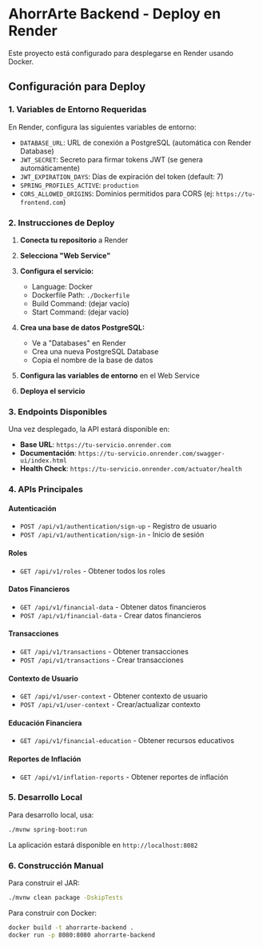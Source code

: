 # AhorrArte Backend - Deploy en Render

Este proyecto está configurado para desplegarse en Render usando Docker.

## Configuración para Deploy

### 1. Variables de Entorno Requeridas

En Render, configura las siguientes variables de entorno:

- `DATABASE_URL`: URL de conexión a PostgreSQL (automática con Render Database)
- `JWT_SECRET`: Secreto para firmar tokens JWT (se genera automáticamente)
- `JWT_EXPIRATION_DAYS`: Días de expiración del token (default: 7)
- `SPRING_PROFILES_ACTIVE`: `production`
- `CORS_ALLOWED_ORIGINS`: Dominios permitidos para CORS (ej: `https://tu-frontend.com`)

### 2. Instrucciones de Deploy

1. **Conecta tu repositorio** a Render
2. **Selecciona "Web Service"**
3. **Configura el servicio:**
   - Language: Docker
   - Dockerfile Path: `./Dockerfile`
   - Build Command: (dejar vacío)
   - Start Command: (dejar vacío)

4. **Crea una base de datos PostgreSQL:**
   - Ve a "Databases" en Render
   - Crea una nueva PostgreSQL Database
   - Copia el nombre de la base de datos

5. **Configura las variables de entorno** en el Web Service

6. **Deploya el servicio**

### 3. Endpoints Disponibles

Una vez desplegado, la API estará disponible en:

- **Base URL**: `https://tu-servicio.onrender.com`
- **Documentación**: `https://tu-servicio.onrender.com/swagger-ui/index.html`
- **Health Check**: `https://tu-servicio.onrender.com/actuator/health`

### 4. APIs Principales

#### Autenticación
- `POST /api/v1/authentication/sign-up` - Registro de usuario
- `POST /api/v1/authentication/sign-in` - Inicio de sesión

#### Roles
- `GET /api/v1/roles` - Obtener todos los roles

#### Datos Financieros
- `GET /api/v1/financial-data` - Obtener datos financieros
- `POST /api/v1/financial-data` - Crear datos financieros

#### Transacciones
- `GET /api/v1/transactions` - Obtener transacciones
- `POST /api/v1/transactions` - Crear transacciones

#### Contexto de Usuario
- `GET /api/v1/user-context` - Obtener contexto de usuario
- `POST /api/v1/user-context` - Crear/actualizar contexto

#### Educación Financiera
- `GET /api/v1/financial-education` - Obtener recursos educativos

#### Reportes de Inflación
- `GET /api/v1/inflation-reports` - Obtener reportes de inflación

### 5. Desarrollo Local

Para desarrollo local, usa:

```bash
./mvnw spring-boot:run
```

La aplicación estará disponible en `http://localhost:8082`

### 6. Construcción Manual

Para construir el JAR:

```bash
./mvnw clean package -DskipTests
```

Para construir con Docker:

```bash
docker build -t ahorrarte-backend .
docker run -p 8080:8080 ahorrarte-backend
```
